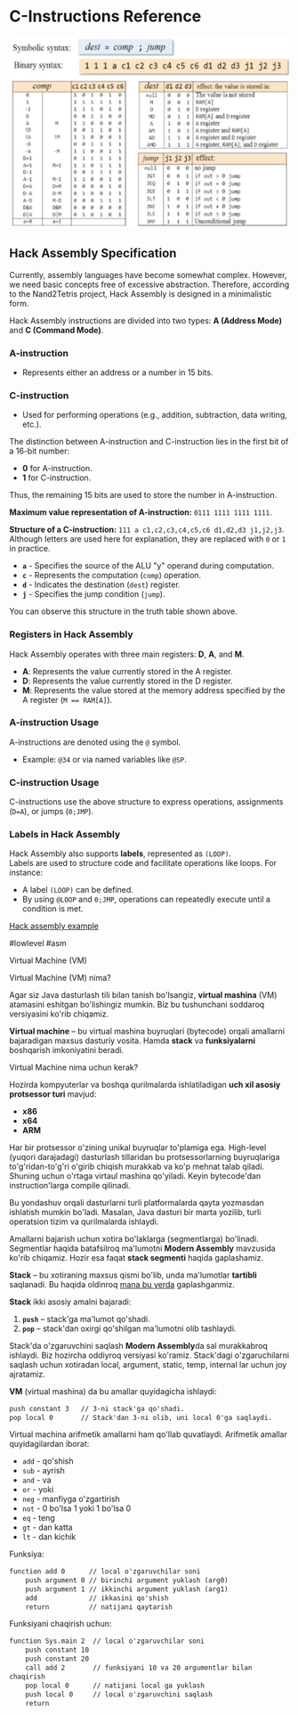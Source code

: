 # C-Instructions Reference

![C-Instructions Reference](c_instructions_reference.png "C-Instructions Reference")

## Hack Assembly Specification

Currently, assembly languages have become somewhat complex. However, we need basic concepts free of excessive abstraction. Therefore, according to the Nand2Tetris project, Hack Assembly is designed in a minimalistic form.

Hack Assembly instructions are divided into two types: **A (Address Mode)** and **C (Command Mode)**.

### **A-instruction**
- Represents either an address or a number in 15 bits.
  
### **C-instruction**
- Used for performing operations (e.g., addition, subtraction, data writing, etc.).

The distinction between A-instruction and C-instruction lies in the first bit of a 16-bit number:
- **0** for A-instruction.
- **1** for C-instruction. 

Thus, the remaining 15 bits are used to store the number in A-instruction.

**Maximum value representation of A-instruction:** `0111 1111 1111 1111`.

**Structure of a C-instruction:** `111 a c1,c2,c3,c4,c5,c6 d1,d2,d3 j1,j2,j3`.  
Although letters are used here for explanation, they are replaced with `0` or `1` in practice.

- **`a`** - Specifies the source of the ALU "y" operand during computation.
- **`c`** - Represents the computation (`comp`) operation.
- **`d`** - Indicates the destination (`dest`) register.
- **`j`** - Specifies the jump condition (`jump`).

You can observe this structure in the truth table shown above.

### Registers in Hack Assembly

Hack Assembly operates with three main registers: **D**, **A**, and **M**.

- **A**: Represents the value currently stored in the A register.
- **D**: Represents the value currently stored in the D register.
- **M**: Represents the value stored at the memory address specified by the A register (`M == RAM[A]`).

### A-instruction Usage
A-instructions are denoted using the `@` symbol.  
- Example: `@34` or via named variables like `@SP`.

### C-instruction Usage
C-instructions use the above structure to express operations, assignments (`D=A`), or jumps (`0;JMP`).

### Labels in Hack Assembly
Hack Assembly also supports **labels**, represented as `(LOOP)`.  
Labels are used to structure code and facilitate operations like loops. For instance:
- A label `(LOOP)` can be defined.
- By using `@LOOP` and `0;JMP`, operations can repeatedly execute until a condition is met.

[Hack assembly example](test.asm)

#lowlevel #asm

Virtual Machine (VM)  

Virtual Machine (VM) nima?

Agar siz Java dasturlash tili bilan tanish bo'lsangiz, **virtual mashina** (VM) atamasini eshitgan bo'lishingiz mumkin. Biz bu tushunchani soddaroq versiyasini ko'rib chiqamiz.  

**Virtual machine** – bu virtual mashina buyruqlari (bytecode) orqali amallarni bajaradigan maxsus dasturiy vosita. Hamda **stack** va **funksiyalarni** boshqarish imkoniyatini beradi.

Virtual Machine nima uchun kerak?

Hozirda kompyuterlar va boshqa qurilmalarda ishlatiladigan **uch xil asosiy protsessor turi** mavjud:  
- **x86**  
- **x64**  
- **ARM**  

Har bir protsessor o'zining unikal buyruqlar to'plamiga ega. High-level (yuqori darajadagi) dasturlash tillaridan bu protsessorlarning buyruqlariga to'g'ridan-to'g'ri o'girib chiqish murakkab va ko'p mehnat talab qiladi. Shuning uchun o'rtaga virtaul mashina qo'yiladi. Keyin bytecode'dan instruction'larga compile qilinadi.

Bu yondashuv orqali dasturlarni turli platformalarda qayta yozmasdan ishlatish mumkin bo'ladi. Masalan, Java dasturi bir marta yozilib, turli operatsion tizim va qurilmalarda ishlaydi.

Amallarni bajarish uchun xotira bo'laklarga (segmentlarga) bo'linadi. Segmentlar haqida batafsilroq ma'lumotni **Modern Assembly** mavzusida ko'rib chiqamiz. Hozir esa faqat **stack segmenti** haqida gaplashamiz.

**Stack** – bu xotiraning maxsus qismi bo'lib, unda ma'lumotlar **tartibli** saqlanadi. Bu haqida oldinroq [mana bu yerda](https://t.me/mahdiydev/121) gaplashganmiz.

**Stack** ikki asosiy amalni bajaradi:
1. **`push`** – stack'ga ma'lumot qo'shadi.
2. **`pop`** – stack'dan oxirgi qo'shilgan ma'lumotni olib tashlaydi.

Stack'da o'zgaruvchini saqlash **Modern Assembly**da sal murakkabroq ishlaydi. Biz hozircha oddiyroq versiyasi ko'ramiz. Stack'dagi o'zgaruchilarni saqlash uchun xotiradan local, argument, static, temp, internal lar uchun joy ajratamiz.

**VM** (virtual mashina) da bu amallar quyidagicha ishlaydi:
```
push constant 3   // 3-ni stack'ga qo'shadi.
pop local 0       // Stack'dan 3-ni olib, uni local 0'ga saqlaydi.
```

Virtual machina arifmetik amallarni ham qo'llab quvatlaydi. Arifmetik amallar quyidagilardan iborat:
- `add` - qo'shish
- `sub` - ayrish
- `and` - va
- `or`  - yoki
- `neg` - manfiyga o'zgartirish
- `not` - 0 bo'lsa 1 yoki 1 bo'lsa 0
- `eq`  - teng
- `gt`  - dan katta
- `lt`  - dan kichik

Funksiya:
```
function add 0      // local o'zgaruvchilar soni
    push argument 0 // birinchi argument yuklash (arg0)
    push argument 1 // ikkinchi argument yuklash (arg1)
    add             // ikkasini qo'shish
    return          // natijani qaytarish
```

Funksiyani chaqirish uchun:
```
function Sys.main 2  // local o'zgaruvchilar soni
    push constant 10
    push constant 20
    call add 2       // funksiyani 10 va 20 argumentlar bilan chaqirish
    pop local 0      // natijani local ga yuklash
    push local 0     // local o'zgaruvchini saqlash
    return
```
